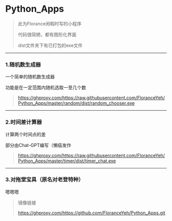 # Python_Apps

> 此为Florance闲暇时写的小程序
>
> 代码很简陋，都有图形化界面
>
> dist文件夹下有已打包的exe文件

---
### 1.随机数生成器

一个简单的随机数生成器

功能是在一定范围内随机选取一至几个数

> https://ghproxy.com/https://raw.githubusercontent.com/FloranceYeh/Python_Apps/master/random/dist/random_chooser.exe

---

### 2.时间差计算器

计算两个时间点的差

部分由Chat-GPT编写（懒癌发作

> https://ghproxy.com/https://raw.githubusercontent.com/FloranceYeh/Python_Apps/master/timer/dist/timer_chat.exe

---

### 3.对拖堂宝具（原名对老登特种）

嗯嗯嗯

> 镜像链接
> 
> https://ghproxy.com/https://github.com/FloranceYeh/Python_Apps.git

